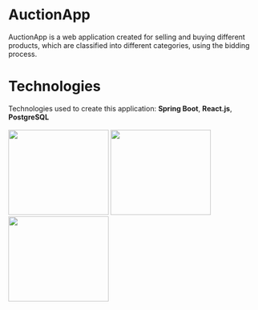 # AuctionApp
AuctionApp is a web application created for selling and buying different products, which are classified into different categories, using the bidding process. 
# Technologies
Technologies used to create this application: <b>Spring Boot</b>, <b>React.js</b>, <b>PostgreSQL</b>
<br>
<br>
<img src="https://www.lemon.be/wp-content/uploads/2018/01/Spring-Boot-Logo-1.png" width="200" height="170"> <img src="https://cdn4.iconfinder.com/data/icons/logos-3/600/React.js_logo-512.png" width="200" height="170"> <img src="https://uxwing.com/wp-content/themes/uxwing/download/10-brands-and-social-media/postgresql.png" width="200" height="170">
